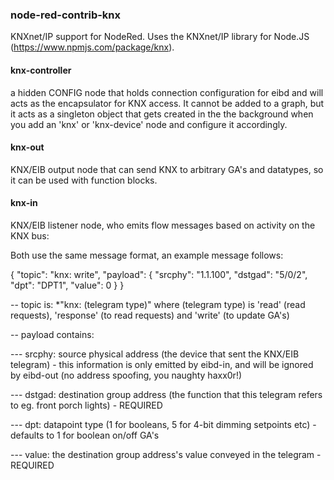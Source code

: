 ### node-red-contrib-knx

KNXnet/IP support for NodeRed.
Uses the KNXnet/IP library for Node.JS (https://www.npmjs.com/package/knx).

#### knx-controller
a hidden CONFIG node that holds connection configuration for eibd and will acts as the encapsulator for KNX access. It cannot be added to a graph, but it acts as a singleton object that gets created in the the background when you add an 'knx' or 'knx-device' node and configure it accordingly.

#### knx-out

KNX/EIB output node that can send KNX to arbitrary GA's and datatypes, so it can be used with function blocks.

#### knx-in

KNX/EIB listener node, who emits flow messages based on activity on the KNX bus:

Both use the same message format, an example message follows:

{ "topic": "knx: write", "payload": { "srcphy": "1.1.100", "dstgad": "5/0/2", "dpt": "DPT1", "value": 0 } }

 -- topic is: *"knx: (telegram type)" where (telegram type) is 'read' (read requests), 'response' (to read requests) and 'write' (to update GA's)

 -- payload contains:

 --- srcphy: source physical address (the device that sent the KNX/EIB telegram) - this information is only emitted by eibd-in, and will be ignored by eibd-out (no address spoofing, you naughty haxx0r!)

 --- dstgad: destination group address (the function that this telegram refers to eg. front porch lights) - REQUIRED

 --- dpt: datapoint type (1 for booleans, 5 for 4-bit dimming setpoints etc) - defaults to 1 for boolean on/off GA's

 --- value: the destination group address's value conveyed in the telegram - REQUIRED
